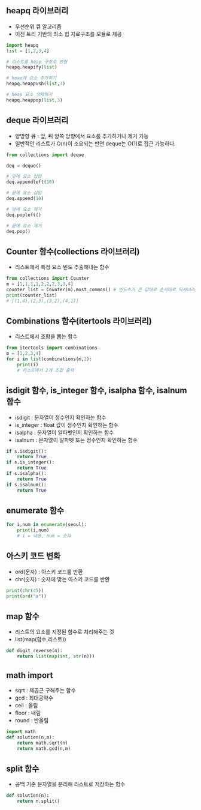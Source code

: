 ## heapq 라이브러리
- 우선순위 큐 알고리즘
- 이진 트리 기반의 최소 힙 자료구조를 모듈로 제공
```python
import heapq
list = [1,2,3,4]

# 리스트를 heap 구조로 변형
heapq.heapify(list)

# heap에 요소 추가하기
heapq.heappush(list,3)

# heap 요소 삭제하기
heapq.heappop(list,3)
```

## deque 라이브러리
- 양방향 큐 : 앞, 뒤 양쪽 방향에서 요소를 추가하거나 제거 가능
- 일반적인 리스트가 O(n)이 소요되는 반면 deque는 O(1)로 접근 가능하다.
```python
from collections import deque

deq = deque()

# 앞에 요소 삽입
deq.appendleft(10)

# 끝에 요소 삽입
deq.append(10)

# 앞에 요소 제거
deq.popleft()

# 끝에 요소 제거
deq.pop()
```
## Counter 함수(collections 라이브러리)
- 리스트에서 특정 요소 빈도 추출해내는 함수

```python
from collections import Counter
m = [1,1,1,1,2,2,2,3,3,4]
counter_list = Counter(m).most_common() # 빈도수가 큰 값대로 순서대로 딕셔너리 형태로 저장
print(counter_list)
# [(1,4),(2,3),(3,2),(4,1)]
```

## Combinations 함수(itertools 라이브러리)
- 리스트에서 조합을 뽑는 함수

```python
from itertools import combinations
m = [1,2,3,4]
for i in list(combinations(m,2):
    print(i)
    # 리스트에서 2개 조합 출력
```

## isdigit 함수, is_integer 함수, isalpha 함수, isalnum 함수
- isdigit : 문자열이 정수인지 확인하는 함수
- is_integer : float 값이 정수인지 확인하는 함수
- isalpha : 문자열이 알파벳인지 확인하는 함수
- isalnum : 문자열이 알파벳 또는 정수인지 확인하는 함수
```python
if s.isdigit():
    return True
if s.is_integer():
    return True
if s.isalpha():
    return True
if s.isalnum():
    return True
```

## enumerate 함수
```python
for i,num in enumerate(seoul):
    print(i,num)
    # i = 내용, num = 숫자
```

## 아스키 코드 변화
- ord(문자) : 아스키 코드를 반환
- chr(숫자) : 숫자에 맞는 아스키 코드를 반환
```python
print(chr(45))
print(ord("a"))
```

## map 함수
- 리스트의 요소를 지정된 함수로 처리해주는 것
- list(map(함수,리스트))
```python
def digit_reverse(n):
    return list(map(int, str(n)))
```

## math import
- sqrt : 제곱근 구해주는 함수
- gcd : 최대공약수
- ceil : 올림
- floor : 내림
- round : 반올림
```python
import math
def solution(n,m):
    return math.sqrt(n)
    return math.gcd(n,m)
```

## split 함수
- 공백 기준 문자열을 분리해 리스트로 저장하는 함수
```python
def solution(n):
    return n.split()
```
